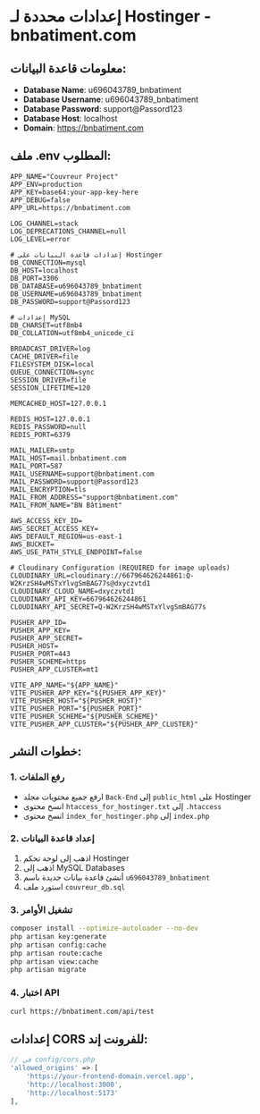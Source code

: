 # إعدادات محددة لـ Hostinger - bnbatiment.com

## معلومات قاعدة البيانات:
- **Database Name**: u696043789_bnbatiment
- **Database Username**: u696043789_bnbatiment  
- **Database Password**: support@Passord123
- **Database Host**: localhost
- **Domain**: https://bnbatiment.com

## ملف .env المطلوب:

```env
APP_NAME="Couvreur Project"
APP_ENV=production
APP_KEY=base64:your-app-key-here
APP_DEBUG=false
APP_URL=https://bnbatiment.com

LOG_CHANNEL=stack
LOG_DEPRECATIONS_CHANNEL=null
LOG_LEVEL=error

# إعدادات قاعدة البيانات على Hostinger
DB_CONNECTION=mysql
DB_HOST=localhost
DB_PORT=3306
DB_DATABASE=u696043789_bnbatiment
DB_USERNAME=u696043789_bnbatiment
DB_PASSWORD=support@Passord123

# إعدادات MySQL
DB_CHARSET=utf8mb4
DB_COLLATION=utf8mb4_unicode_ci

BROADCAST_DRIVER=log
CACHE_DRIVER=file
FILESYSTEM_DISK=local
QUEUE_CONNECTION=sync
SESSION_DRIVER=file
SESSION_LIFETIME=120

MEMCACHED_HOST=127.0.0.1

REDIS_HOST=127.0.0.1
REDIS_PASSWORD=null
REDIS_PORT=6379

MAIL_MAILER=smtp
MAIL_HOST=mail.bnbatiment.com
MAIL_PORT=587
MAIL_USERNAME=support@bnbatiment.com
MAIL_PASSWORD=support@Passord123
MAIL_ENCRYPTION=tls
MAIL_FROM_ADDRESS="support@bnbatiment.com"
MAIL_FROM_NAME="BN Bâtiment"

AWS_ACCESS_KEY_ID=
AWS_SECRET_ACCESS_KEY=
AWS_DEFAULT_REGION=us-east-1
AWS_BUCKET=
AWS_USE_PATH_STYLE_ENDPOINT=false

# Cloudinary Configuration (REQUIRED for image uploads)
CLOUDINARY_URL=cloudinary://667964626244861:Q-W2KrzSH4wMSTxYlvgSmBAG77s@dxyczvtd1
CLOUDINARY_CLOUD_NAME=dxyczvtd1
CLOUDINARY_API_KEY=667964626244861
CLOUDINARY_API_SECRET=Q-W2KrzSH4wMSTxYlvgSmBAG77s

PUSHER_APP_ID=
PUSHER_APP_KEY=
PUSHER_APP_SECRET=
PUSHER_HOST=
PUSHER_PORT=443
PUSHER_SCHEME=https
PUSHER_APP_CLUSTER=mt1

VITE_APP_NAME="${APP_NAME}"
VITE_PUSHER_APP_KEY="${PUSHER_APP_KEY}"
VITE_PUSHER_HOST="${PUSHER_HOST}"
VITE_PUSHER_PORT="${PUSHER_PORT}"
VITE_PUSHER_SCHEME="${PUSHER_SCHEME}"
VITE_PUSHER_APP_CLUSTER="${PUSHER_APP_CLUSTER}"
```

## خطوات النشر:

### 1. رفع الملفات
- ارفع جميع محتويات مجلد `Back-End` إلى `public_html` على Hostinger
- انسخ محتوى `htaccess_for_hostinger.txt` إلى `.htaccess`
- انسخ محتوى `index_for_hostinger.php` إلى `index.php`

### 2. إعداد قاعدة البيانات
1. اذهب إلى لوحة تحكم Hostinger
2. اذهب إلى MySQL Databases
3. أنشئ قاعدة بيانات جديدة باسم `u696043789_bnbatiment`
4. استورد ملف `couvreur_db.sql`

### 3. تشغيل الأوامر
```bash
composer install --optimize-autoloader --no-dev
php artisan key:generate
php artisan config:cache
php artisan route:cache
php artisan view:cache
php artisan migrate
```

### 4. اختبار API
```bash
curl https://bnbatiment.com/api/test
```

## إعدادات CORS للفرونت إند:
```php
// في config/cors.php
'allowed_origins' => [
    'https://your-frontend-domain.vercel.app',
    'http://localhost:3000',
    'http://localhost:5173'
],
``` 